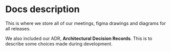 # Docs description

This is where we store all of our meetings, figma drawings and diagrams for all releases.

We also included our ADR, **Architectural Decision Records**. This is to describe some choices made during development.
